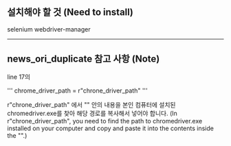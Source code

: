 ## 설치해야 할 것 (Need to install)
selenium
webdriver-manager

---

## news_ori_duplicate 참고 사항 (Note)
line 17의

'''
chrome_driver_path = r"chrone_driver_path"
'''

r"chrone_driver_path" 에서 "" 안의 내용을 본인 컴퓨터에 설치된 chromedriver.exe를 찾아 해당 경로를 복사해서 넣어야 합니다.
(In r"chrone_driver_path", you need to find the path to chromedriver.exe installed on your computer and copy and paste it into the contents inside the "".)

